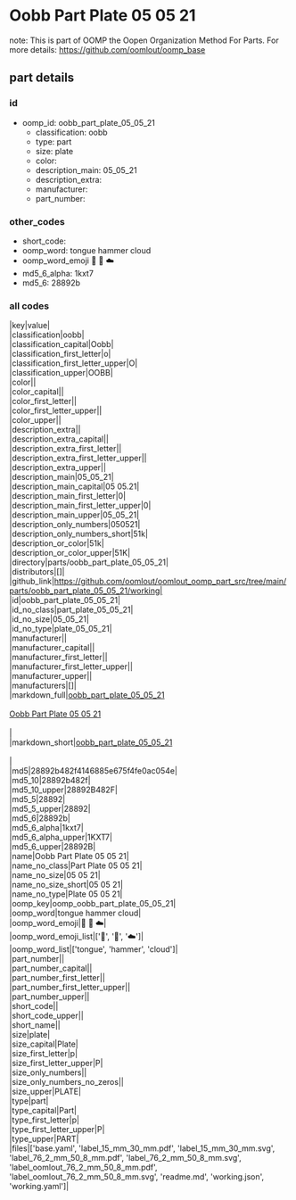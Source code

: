 # Oobb Part Plate 05 05 21  

note: This is part of OOMP the Oopen Organization Method For Parts. For more details: https://github.com/oomlout/oomp_base

##  part details





### id
* oomp_id: oobb_part_plate_05_05_21
  * classification: oobb
  * type: part
  * size: plate
  * color: 
  * description_main: 05_05_21
  * description_extra: 
  * manufacturer: 
  * part_number: 

### other_codes
* short_code: 
* oomp_word: tongue hammer cloud
* oomp_word_emoji :tongue: :hammer: :cloud:
* md5_6_alpha: 1kxt7
* md5_6: 28892b

### all codes 
|key|value|  
|classification|oobb|  
|classification_capital|Oobb|  
|classification_first_letter|o|  
|classification_first_letter_upper|O|  
|classification_upper|OOBB|  
|color||  
|color_capital||  
|color_first_letter||  
|color_first_letter_upper||  
|color_upper||  
|description_extra||  
|description_extra_capital||  
|description_extra_first_letter||  
|description_extra_first_letter_upper||  
|description_extra_upper||  
|description_main|05_05_21|  
|description_main_capital|05 05.21|  
|description_main_first_letter|0|  
|description_main_first_letter_upper|0|  
|description_main_upper|05_05_21|  
|description_only_numbers|050521|  
|description_only_numbers_short|51k|  
|description_or_color|51k|  
|description_or_color_upper|51K|  
|directory|parts/oobb_part_plate_05_05_21|  
|distributors|[]|  
|github_link|https://github.com/oomlout/oomlout_oomp_part_src/tree/main/parts/oobb_part_plate_05_05_21/working|  
|id|oobb_part_plate_05_05_21|  
|id_no_class|part_plate_05_05_21|  
|id_no_size|05_05_21|  
|id_no_type|plate_05_05_21|  
|manufacturer||  
|manufacturer_capital||  
|manufacturer_first_letter||  
|manufacturer_first_letter_upper||  
|manufacturer_upper||  
|manufacturers|[]|  
|markdown_full|[oobb_part_plate_05_05_21](https://github.com/oomlout/oomlout_oomp_part_src/tree/main/parts/oobb_part_plate_05_05_21/working)<br>[](https://github.com/oomlout/oomlout_oomp_part_src/tree/main/parts/oobb_part_plate_05_05_21/working)<br>[Oobb Part Plate 05 05 21](https://github.com/oomlout/oomlout_oomp_part_src/tree/main/parts/oobb_part_plate_05_05_21/working)<br><br>|  
|markdown_short|[oobb_part_plate_05_05_21](https://github.com/oomlout/oomlout_oomp_part_src/tree/main/parts/oobb_part_plate_05_05_21/working)<br><br>|  
|md5|28892b482f4146885e675f4fe0ac054e|  
|md5_10|28892b482f|  
|md5_10_upper|28892B482F|  
|md5_5|28892|  
|md5_5_upper|28892|  
|md5_6|28892b|  
|md5_6_alpha|1kxt7|  
|md5_6_alpha_upper|1KXT7|  
|md5_6_upper|28892B|  
|name|Oobb Part Plate 05 05 21|  
|name_no_class|Part Plate 05 05 21|  
|name_no_size|05 05 21|  
|name_no_size_short|05 05 21|  
|name_no_type|Plate 05 05 21|  
|oomp_key|oomp_oobb_part_plate_05_05_21|  
|oomp_word|tongue hammer cloud|  
|oomp_word_emoji|:tongue: :hammer: :cloud:|  
|oomp_word_emoji_list|[':tongue:', ':hammer:', ':cloud:']|  
|oomp_word_list|['tongue', 'hammer', 'cloud']|  
|part_number||  
|part_number_capital||  
|part_number_first_letter||  
|part_number_first_letter_upper||  
|part_number_upper||  
|short_code||  
|short_code_upper||  
|short_name||  
|size|plate|  
|size_capital|Plate|  
|size_first_letter|p|  
|size_first_letter_upper|P|  
|size_only_numbers||  
|size_only_numbers_no_zeros||  
|size_upper|PLATE|  
|type|part|  
|type_capital|Part|  
|type_first_letter|p|  
|type_first_letter_upper|P|  
|type_upper|PART|  
|files|['base.yaml', 'label_15_mm_30_mm.pdf', 'label_15_mm_30_mm.svg', 'label_76_2_mm_50_8_mm.pdf', 'label_76_2_mm_50_8_mm.svg', 'label_oomlout_76_2_mm_50_8_mm.pdf', 'label_oomlout_76_2_mm_50_8_mm.svg', 'readme.md', 'working.json', 'working.yaml']|  
